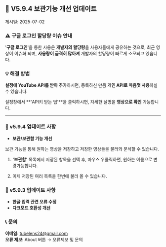 ## 🚨 **V5.9.4 보관기능 개선 업데이트**

게시일: 2025-07-02

### ⚠️ 구글 로그인 할당량 이슈 안내

'**구글 로그인**'을 통한 사용은 **개발자의 할당량**을 사용자들에게 공유하는 것으로,
최근 영상이 이슈화 되며, **사용량이 급격히 많아져**
개발자의 할당량이 빠르게 소모되고 있습니다.

### 💡 **해결 방법**

**설정에 YouTube API를 받아 추가**하시면,
등록하신 만큼 **개인 API로 마음껏 사용**하실 수 있습니다.

설정창에서 **'API키 받는 법'**을 클릭하시면,
자세한 설명을 **영상으로 확인** 가능합니다.

---
### 🎉 **v5.9.4 업데이트 사항**
- **보관/보관함 기능 개선**

보관 기능을 통해 원하는 영상을 저장하고
저장한 영상들을 불러와 분석할 수 있습니다.

1) **'보관함'** 목록에서 저장된 항목을 선택 후,
마우스 우클릭하면,
원하는 이름으로 변경가능합니다.

2) 이제 저장된 여러 목록을 한번에 불러 올 수 있습니다.

### 🎉 **v5.9.3 업데이트 사항**
- **한글 입력 관련 오류 수정**
- **다크모드 호환성 개선**

### 📞 **문의**

**이메일**: tubelens24@gmail.com  
**오류 제보**: About 버튼 → 오류제보 및 문의
